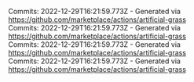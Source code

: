 Commits: 2022-12-29T16:21:59.773Z - Generated via https://github.com/marketplace/actions/artificial-grass
<br>
Commits: 2022-12-29T16:21:59.773Z - Generated via https://github.com/marketplace/actions/artificial-grass
<br>
Commits: 2022-12-29T16:21:59.773Z - Generated via https://github.com/marketplace/actions/artificial-grass
<br>
Commits: 2022-12-29T16:21:59.773Z - Generated via https://github.com/marketplace/actions/artificial-grass
<br>
